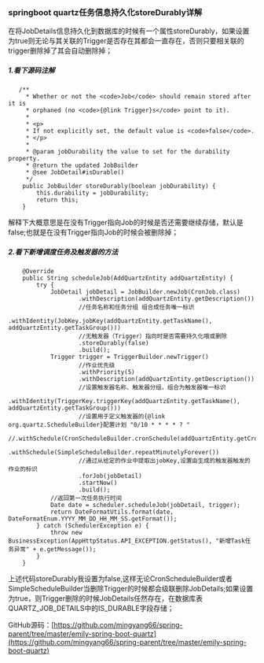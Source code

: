 ### springboot quartz任务信息持久化storeDurably详解

在将JobDetails信息持久化到数据库的时候有一个属性storeDurably，如果设置为true则无论与其关联的Trigger是否存在其都会一直存在，否则只要相关联的trigger删除掉了其会自动删除掉；

##### 1.看下源码注解

```
   /**
     * Whether or not the <code>Job</code> should remain stored after it is
     * orphaned (no <code>{@link Trigger}s</code> point to it).
     * 
     * <p>
     * If not explicitly set, the default value is <code>false</code>.
     * </p>
     * 
     * @param jobDurability the value to set for the durability property.
     * @return the updated JobBuilder
     * @see JobDetail#isDurable()
     */
    public JobBuilder storeDurably(boolean jobDurability) {
        this.durability = jobDurability;
        return this;
    }
```

解释下大概意思是在没有Trigger指向Job的时候是否还需要继续存储，默认是false;也就是在没有Trigger指向Job的时候会被删除掉；

##### 2.看下新增调度任务及触发器的方法

```
    @Override
    public String scheduleJob(AddQuartzEntity addQuartzEntity) {
        try {
            JobDetail jobDetail = JobBuilder.newJob(CronJob.class)
                    .withDescription(addQuartzEntity.getDescription())
                    //任务名称和任务分组 组合成任务唯一标识
                    .withIdentity(JobKey.jobKey(addQuartzEntity.getTaskName(), addQuartzEntity.getTaskGroup()))
                    //无触发器（Trigger）指向时是否需要持久化哦或删除
                    .storeDurably(false)
                    .build();
            Trigger trigger = TriggerBuilder.newTrigger()
                    //作业优先级
                    .withPriority(5)
                    .withDescription(addQuartzEntity.getDescription())
                    //设置触发器名称、触发器分组，组合为触发器唯一标识
                    .withIdentity(TriggerKey.triggerKey(addQuartzEntity.getTaskName(), addQuartzEntity.getTaskGroup()))
                    //设置用于定义触发器的{@link org.quartz.ScheduleBuilder}配置计划 "0/10 * * * * ? "
                    //.withSchedule(CronScheduleBuilder.cronSchedule(addQuartzEntity.getCron()))
                    .withSchedule(SimpleScheduleBuilder.repeatMinutelyForever())
                    //通过从给定的作业中提取出jobKey,设置由生成的触发器触发的作业的标识
                    .forJob(jobDetail)
                    .startNow()
                    .build();
            //返回第一次任务执行时间
            Date date = scheduler.scheduleJob(jobDetail, trigger);
            return DateFormatUtils.format(date, DateFormatEnum.YYYY_MM_DD_HH_MM_SS.getFormat());
        } catch (SchedulerException e) {
            throw new BusinessException(AppHttpStatus.API_EXCEPTION.getStatus(), "新增Task任务异常" + e.getMessage());
        }
    }
```

上述代码storeDurably我设置为false,这样无论CronScheduleBuilder或者SimpleScheduleBuilder当删除Trigger的时候都会级联删除JobDetails;如果设置为true，则Trigger删除的时候JobDetails任然存在，在数据库表QUARTZ_JOB_DETAILS中的IS_DURABLE字段存储；

GitHub源码：[https://github.com/mingyang66/spring-parent/tree/master/emily-spring-boot-quartz](https://github.com/mingyang66/spring-parent/tree/master/emily-spring-boot-quartz)